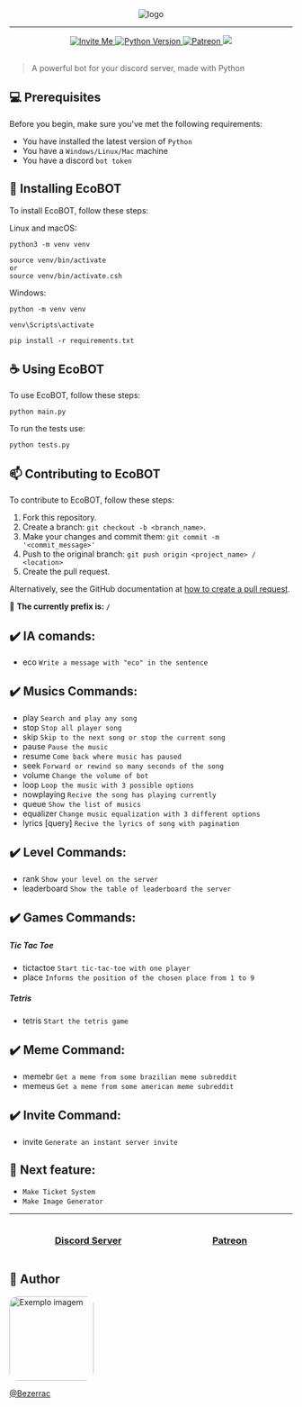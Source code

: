 <div align="center" dir="auto">
  <img src="https://i.postimg.cc/fbSfFC3F/ecobot-banner.png" alt="logo">
</div>
  <hr>
 <div align="center" dir="auto">
  <a href="https://discord.com/api/oauth2/authorize?client_id=941379078475362344&permissions=8&scope=bot" rel="nofollow" target="_blank">
      <img src="https://img.shields.io/badge/Discord-7289DA?style=for-the-badge&logo=discord&logoColor=white" alt="Invite Me">
  </a>
  <a href="https://www.python.org/downloads/release/python-3910" rel="nofollow" target="_blank">
  <img src="https://img.shields.io/badge/Python-3776AB?style=for-the-badge&logo=python&logoColor=white" alt="Python Version">
  </a>
  <a href="https://www.patreon.com/EcoBot791/membership" rel="nofollow" target="_blank">
  <img src="https://img.shields.io/badge/-PATREON-FFF?style=for-the-badge&logo=patreon" alt="Patreon">
  </a>
  <a href="https://discord.com/invite/vuz6R2zPq6" target="_blank">
  <img src="https://img.shields.io/discord/941388532734361640?color=%237289DA&style=for-the-badge">
  </a>
  
 </div>
 <br>

> A powerful bot for your discord server, made with Python

## 💻 Prerequisites

Before you begin, make sure you've met the following requirements:

- You have installed the latest version of `Python`
- You have a `Windows/Linux/Mac` machine
- You have a discord `bot token`

## 🚀 Installing EcoBOT

To install EcoBOT, follow these steps:

Linux and macOS:

```
python3 -m venv venv

source venv/bin/activate
or
source venv/bin/activate.csh
```

Windows:

```
python -m venv venv

venv\Scripts\activate

pip install -r requirements.txt
```

## ☕ Using EcoBOT

To use EcoBOT, follow these steps:

```
python main.py
```

To run the tests use:

```
python tests.py
```

## 📫 Contributing to EcoBOT

To contribute to EcoBOT, follow these steps:

1. Fork this repository.
2. Create a branch: `git checkout -b <branch_name>`.
3. Make your changes and commit them: `git commit -m '<commit_message>'`
4. Push to the original branch: `git push origin <project_name> / <location>`
5. Create the pull request.

Alternatively, see the GitHub documentation at [how to create a pull request](https://help.github.com/en/github/collaborating-with-issues-and-pull-requests/creating-a-pull-request).

🔑 <b>The currently prefix is: <code>/</code></b>
<br>

</h3>

<h2 dir="auto">✔️ IA comands:</h2>
<ul dir="auto">
  <li>
    eco <query> <code>Write a message with "eco" in the sentence</code>
  </li>
</ul>

<h2 dir="auto">✔️ Musics Commands:</h2>
<ul dir="auto">
  <li>
    play <query> <code>Search and play any song</code>
  </li>
  <li>
    stop <code>Stop all player song</code>
  </li>
  <li>
    skip <code>Skip to the next song or stop the current song</code>
  </li>
  <li>
    pause <code>Pause the music</code>
  </li>
  <li>
    resume <code>Come back where music has paused</code>
  </li>
  <li>
    seek <seconds> <code>Forward or rewind so many seconds of the song</code>
  </li>
  <li>
    volume <vol> <code>Change the volume of bot</code>
  </li>
  <li>
    loop <type> <code>Loop the music with 3 possible options</code>
  </li>
  <li>
    nowplaying <code>Recive the song has playing currently</code>
  </li>
  <li>
    queue <code>Show the list of musics</code>
  </li>
  <li>
    equalizer <code>Change music equalization with 3 different options</code>
  </li>
  <li>
    lyrics [query] <code>Recive the lyrics of song with pagination</code>
  </li>
 </ul>
      
 <h2 dir="auto">✔️ Level Commands:</h2>
   <ul>
    <li>
      rank <code>Show your level on the server</code>
    </li>
    <li>
      leaderboard <code>Show the table of leaderboard the server</code>
    </li>
  </ul>
  
  <h2 dir="auto">✔️ Games Commands:</h2>
  <h5>Tic Tac Toe</h5>
    <ul>
    <li>
      tictactoe <code>Start tic-tac-toe with one player</code>
    </li>
    <li>
      place <code>Informs the position of the chosen place from 1 to 9</code>
    </li>
  </ul>
  <h5>Tetris</h5>
    <ul>
    <li>
      tetris <code>Start the tetris game</code>
    </li>
  </ul>

  <h2 dir="auto">✔️ Meme Command:</h2>
    <ul>
    <li>
      memebr <code>Get a meme from some brazilian meme subreddit</code>
    </li>
    <li>
      memeus <code>Get a meme from some american meme subreddit</code>
    </li>
  </ul>

  <h2 dir="auto">✔️ Invite Command:</h2>
    <ul>
    <li>
      invite <code>Generate an instant server invite</code>
    </li>
  </ul>
      
<h2 dir="auto">📌 Next feature:</h2>
 <ul>
    <li>
      <code>Make Ticket System</code>
    </li>
    <li>
      <code>Make Image Generator</code>
    </li>
  </ul>

  <hr>
  <div style="display: flex; justify-content: space-around;">
  <h3>
      <a href="https://discord.gg/vuz6R2zPq6" target="_blank">Discord Server</a>
    </h3>
    <h3>
    <a href="https://www.patreon.com/EcoBot791/membership" target="_blank">Patreon</a>
    </h3>
  </div>

## 📝 Author

<img src="https://avatars.githubusercontent.com/u/41126326?v=4" width="150" style="border-radius:15px;" alt="Exemplo imagem">

[@Bezerrac](https://github.com/BezerraC)
